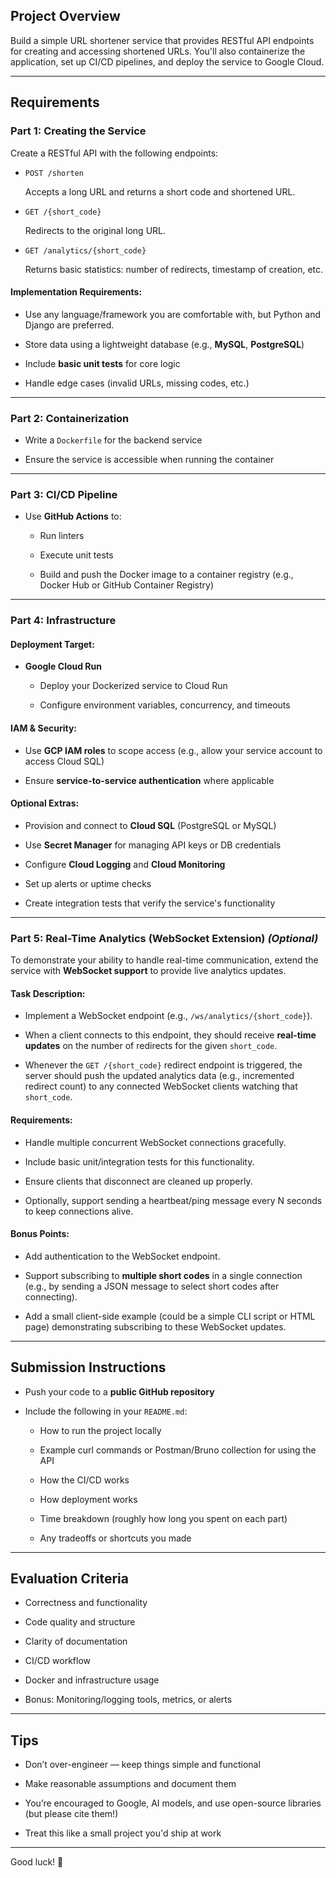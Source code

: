 

## Project Overview



Build a simple URL shortener service that provides RESTful API endpoints for creating and accessing shortened URLs. You'll also containerize the application, set up CI/CD pipelines, and deploy the service to Google Cloud.



---



## Requirements



### Part 1: Creating the Service



Create a RESTful API with the following endpoints:



- `POST /shorten`  

  Accepts a long URL and returns a short code and shortened URL.



- `GET /{short_code}`  

  Redirects to the original long URL.



- `GET /analytics/{short_code}`  

  Returns basic statistics: number of redirects, timestamp of creation, etc.



#### Implementation Requirements:

- Use any language/framework you are comfortable with, but Python and Django are preferred.

- Store data using a lightweight database (e.g., **MySQL**, **PostgreSQL**)

- Include **basic unit tests** for core logic

- Handle edge cases (invalid URLs, missing codes, etc.)



---



### Part 2: Containerization



- Write a `Dockerfile` for the backend service

- Ensure the service is accessible when running the container



---



### Part 3: CI/CD Pipeline



- Use **GitHub Actions** to:

  - Run linters

  - Execute unit tests

  - Build and push the Docker image to a container registry (e.g., Docker Hub or GitHub Container Registry)



---



### Part 4: Infrastructure



#### Deployment Target:



- **Google Cloud Run**

  - Deploy your Dockerized service to Cloud Run

  - Configure environment variables, concurrency, and timeouts



#### IAM & Security:

- Use **GCP IAM roles** to scope access (e.g., allow your service account to access Cloud SQL)

- Ensure **service-to-service authentication** where applicable



#### Optional Extras:

- Provision and connect to **Cloud SQL** (PostgreSQL or MySQL)

- Use **Secret Manager** for managing API keys or DB credentials

- Configure **Cloud Logging** and **Cloud Monitoring**

- Set up alerts or uptime checks

- Create integration tests that verify the service's functionality



---



### Part 5: Real-Time Analytics (WebSocket Extension) _(Optional)_



To demonstrate your ability to handle real-time communication, extend the service with **WebSocket support** to provide live analytics updates.



#### Task Description:

- Implement a WebSocket endpoint (e.g., `/ws/analytics/{short_code}`).

- When a client connects to this endpoint, they should receive **real-time updates** on the number of redirects for the given `short_code`.

- Whenever the `GET /{short_code}` redirect endpoint is triggered, the server should push the updated analytics data (e.g., incremented redirect count) to any connected WebSocket clients watching that `short_code`.



#### Requirements:

- Handle multiple concurrent WebSocket connections gracefully.

- Include basic unit/integration tests for this functionality.

- Ensure clients that disconnect are cleaned up properly.

- Optionally, support sending a heartbeat/ping message every N seconds to keep connections alive.



#### Bonus Points:

- Add authentication to the WebSocket endpoint.

- Support subscribing to **multiple short codes** in a single connection (e.g., by sending a JSON message to select short codes after connecting).

- Add a small client-side example (could be a simple CLI script or HTML page) demonstrating subscribing to these WebSocket updates.



---



## Submission Instructions



- Push your code to a **public GitHub repository**

- Include the following in your `README.md`:

  - How to run the project locally

  - Example curl commands or Postman/Bruno collection for using the API

  - How the CI/CD works

  - How deployment works

  - Time breakdown (roughly how long you spent on each part)

  - Any tradeoffs or shortcuts you made



---



## Evaluation Criteria



- Correctness and functionality

- Code quality and structure

- Clarity of documentation

- CI/CD workflow

- Docker and infrastructure usage

- Bonus: Monitoring/logging tools, metrics, or alerts



---



## Tips



- Don’t over-engineer — keep things simple and functional

- Make reasonable assumptions and document them

- You’re encouraged to Google, AI models, and use open-source libraries (but please cite them!)

- Treat this like a small project you'd ship at work



---



Good luck! 🚀



